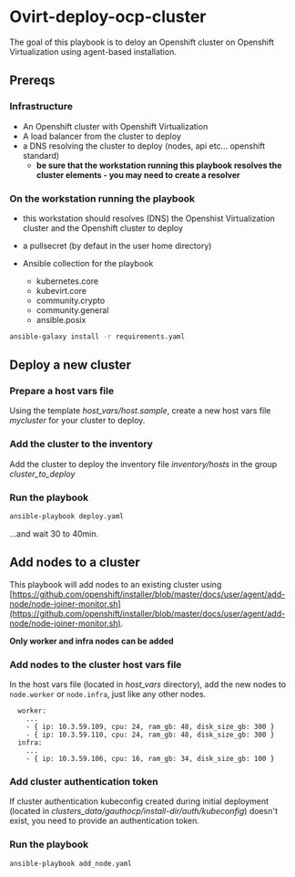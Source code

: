 # Ovirt-deploy-ocp-cluster
The goal of this playbook is to deloy an Openshift cluster on Openshift Virtualization using agent-based installation.

## Prereqs

### Infrastructure
- An Openshift cluster with Openshift Virtualization
- A load balancer from the cluster to deploy
- a DNS resolving the cluster to deploy (nodes, api etc... openshift standard)
  - **be sure that the workstation running this playbook resolves the cluster elements - you may need to create a resolver**

### On  the workstation running the playbook
- this workstation should resolves (DNS) the Openshist Virtualization cluster and the Openshift cluster to deploy
- a pullsecret (by defaut in the user home directory)

- Ansible collection for the playbook
  - kubernetes.core                          
  - kubevirt.core 
  - community.crypto 
  - community.general
  - ansible.posix

```bash
ansible-galaxy install -r requirements.yaml
```

## Deploy a new cluster

### Prepare a host vars file
Using the template *host_vars/host.sample*, create a new host vars file *mycluster* for your cluster to deploy.

### Add the cluster to the inventory
Add the cluster to deploy the inventory file *inventory/hosts* in the group *cluster_to_deploy*

### Run the playbook
```bash
ansible-playbook deploy.yaml
```
...and wait 30 to 40min.

## Add nodes to a cluster
This playbook will add nodes to an existing cluster using [https://github.com/openshift/installer/blob/master/docs/user/agent/add-node/node-joiner-monitor.sh](https://github.com/openshift/installer/blob/master/docs/user/agent/add-node/node-joiner-monitor.sh).

**Only worker and infra nodes can be added**

### Add nodes to the cluster host vars file
In the host vars file (located in *host_vars* directory), add the new nodes to `node.worker` or `node.infra`, just like any other nodes.
```
  worker:
    ...    
    - { ip: 10.3.59.109, cpu: 24, ram_gb: 48, disk_size_gb: 300 }
    - { ip: 10.3.59.110, cpu: 24, ram_gb: 48, disk_size_gb: 300 }
  infra:
    ...
    - { ip: 10.3.59.106, cpu: 16, ram_gb: 34, disk_size_gb: 100 }
```

### Add cluster authentication token
If cluster authentication kubeconfig  created during initial deployment (located in *clusters_data/gauthocp/install-dir/auth/kubeconfig*) doesn't exist, you need to provide an authentication token.

### Run the playbook
```bash
ansible-playbook add_node.yaml
```
